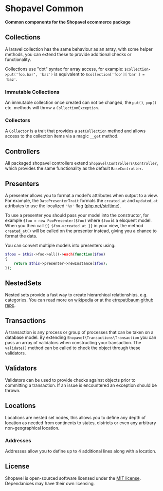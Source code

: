 Shopavel Common
===============

**Common components for the Shopavel ecommerce package**



Collections
-----------

A laravel collection has the same behaviour as an array, with some helper methods, you can extend these to provide additional checks or functionality.

Collections use "dot" syntax for array access, for example: `$collection->put('foo.bar', 'baz')` is equivalent to `$collection['foo']['bar'] = 'baz'`.

### Immutable Collections

An immutable collection once created can not be changed, the `put()`, `pop()` etc. methods will throw a `CollectionException`.

### Collectors

A `Collector` is a trait that provides a `setCollection` method and allows access to the collection items via a magic `__get` method.



Controllers
-----------

All packaged shopavel controllers extend `Shopavel\Controllers\Controller`, which provides the same functionality as the default `BaseController`.


Presenters
----------

A presenter allows you to format a model's attributes when output to a view. For example, the `DatePresenterTrait` formats the `created_at` and `updated_at` attributes to use the localized `'%x'` flag ([php.net/strftime](http://php.net/strftime)).

To use a presenter you should pass your model into the constructor, for example `$foo = new FooPresenter($foo)` where `$foo` is a eloquent model. When you then call `{{ $foo->created_at }}` in your view, the method `created_at()` will be called on the presenter instead, giving you a chance to format the data.

You can convert multiple models into presenters using:

```php
$foos = $this->foo->all()->each(function($foo)
{
    return $this->presenter->newInstance($foo);
});
```



NestedSets
----------

Nested sets provide a fast way to create hierarchical relationships, e.g. categories. You can read more on [wikipedia](http://en.wikipedia.org/wiki/Nested_set_model) or at the [etrepat/baum github repo](https://github.com/etrepat/baum).



Transactions
------------

A transaction is any process or group of processes that can be taken on a database model. By extending `Shopavel\Transactions\Transaction` you can pass an array of validators when constructing your transaction. The `validate()` method can be called to check the object through these validators.



Validators
----------

Validators can be used to provide checks against objects prior to committing a transaction. If an issue is encountered an exception should be thrown.



Locations
---------

Locations are nested set nodes, this allows you to define any depth of location as needed from continents to states, districts or even any arbitrary non-geographical location.


### Addresses

Addresses allow you to define up to 4 additional lines along with a location.



License
-------

Shopavel is open-sourced software licensed under the [MIT license](http://opensource.org/licenses/MIT). Dependanices may have their own licensing.